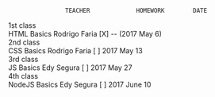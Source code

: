                     TEACHER             HOMEWORK        DATE  
1st class  
    HTML Basics     Rodrigo Faria           [X]          -- (2017 May 6)  
2nd class  
    CSS Basics      Rodrigo Faria           [ ]          2017 May 13  
3rd class  
    JS Basics       Edy Segura              [ ]          2017 May 27  
4th class  
    NodeJS Basics   Edy Segura              [ ]          2017 June 10  
